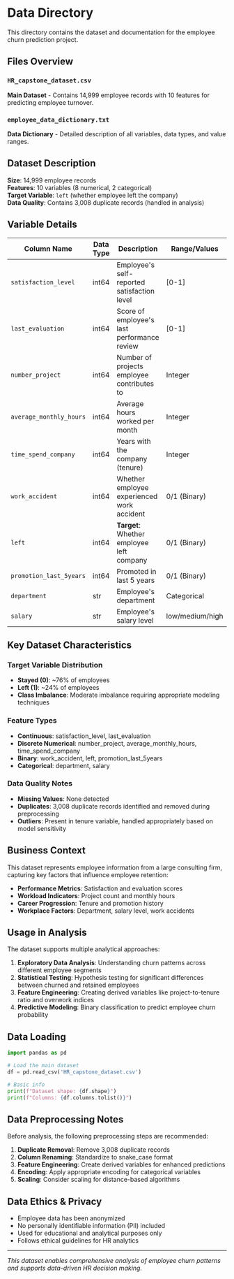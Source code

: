 # Data Directory

This directory contains the dataset and documentation for the employee churn prediction project.

## Files Overview

### `HR_capstone_dataset.csv`
**Main Dataset** - Contains 14,999 employee records with 10 features for predicting employee turnover.

### `employee_data_dictionary.txt`
**Data Dictionary** - Detailed description of all variables, data types, and value ranges.

## Dataset Description

**Size**: 14,999 employee records  
**Features**: 10 variables (8 numerical, 2 categorical)  
**Target Variable**: `left` (whether employee left the company)  
**Data Quality**: Contains 3,008 duplicate records (handled in analysis)

## Variable Details

| Column Name | Data Type | Description | Range/Values |
|-------------|-----------|-------------|--------------|
| `satisfaction_level` | int64 | Employee's self-reported satisfaction level | [0-1] |
| `last_evaluation` | int64 | Score of employee's last performance review | [0-1] |
| `number_project` | int64 | Number of projects employee contributes to | Integer |
| `average_monthly_hours` | int64 | Average hours worked per month | Integer |
| `time_spend_company` | int64 | Years with the company (tenure) | Integer |
| `work_accident` | int64 | Whether employee experienced work accident | 0/1 (Binary) |
| `left` | int64 | **Target**: Whether employee left company | 0/1 (Binary) |
| `promotion_last_5years` | int64 | Promoted in last 5 years | 0/1 (Binary) |
| `department` | str | Employee's department | Categorical |
| `salary` | str | Employee's salary level | low/medium/high |

## Key Dataset Characteristics

### Target Variable Distribution
- **Stayed (0)**: ~76% of employees
- **Left (1)**: ~24% of employees
- **Class Imbalance**: Moderate imbalance requiring appropriate modeling techniques

### Feature Types
- **Continuous**: satisfaction_level, last_evaluation
- **Discrete Numerical**: number_project, average_monthly_hours, time_spend_company
- **Binary**: work_accident, left, promotion_last_5years
- **Categorical**: department, salary

### Data Quality Notes
- **Missing Values**: None detected
- **Duplicates**: 3,008 duplicate records identified and removed during preprocessing
- **Outliers**: Present in tenure variable, handled appropriately based on model sensitivity

## Business Context

This dataset represents employee information from a large consulting firm, capturing key factors that influence employee retention:

- **Performance Metrics**: Satisfaction and evaluation scores
- **Workload Indicators**: Project count and monthly hours
- **Career Progression**: Tenure and promotion history
- **Workplace Factors**: Department, salary level, work accidents

## Usage in Analysis

The dataset supports multiple analytical approaches:

1. **Exploratory Data Analysis**: Understanding churn patterns across different employee segments
2. **Statistical Testing**: Hypothesis testing for significant differences between churned and retained employees
3. **Feature Engineering**: Creating derived variables like project-to-tenure ratio and overwork indices
4. **Predictive Modeling**: Binary classification to predict employee churn probability

## Data Loading

```python
import pandas as pd

# Load the main dataset
df = pd.read_csv('HR_capstone_dataset.csv')

# Basic info
print(f"Dataset shape: {df.shape}")
print(f"Columns: {df.columns.tolist()}")
```

## Data Preprocessing Notes

Before analysis, the following preprocessing steps are recommended:

1. **Duplicate Removal**: Remove 3,008 duplicate records
2. **Column Renaming**: Standardize to snake_case format
3. **Feature Engineering**: Create derived variables for enhanced predictions
4. **Encoding**: Apply appropriate encoding for categorical variables
5. **Scaling**: Consider scaling for distance-based algorithms

## Data Ethics & Privacy

- Employee data has been anonymized
- No personally identifiable information (PII) included
- Used for educational and analytical purposes only
- Follows ethical guidelines for HR analytics

---

*This dataset enables comprehensive analysis of employee churn patterns and supports data-driven HR decision making.*